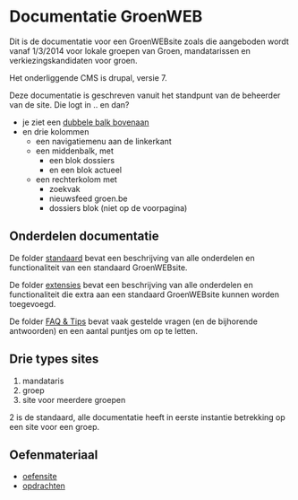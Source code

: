 Documentatie GroenWEB
=====================
Dit is de documentatie voor een GroenWEBsite zoals die aangeboden wordt vanaf 1/3/2014 voor lokale groepen van Groen, mandatarissen en verkiezingskandidaten voor groen.

Het onderliggende CMS is drupal, versie 7.

Deze documentatie is geschreven vanuit het standpunt van de beheerder van de site. Die logt in .. en dan? 

* je ziet een [dubbele balk bovenaan](standaard/beheerbalkbovenaan.md) 
* en drie kolommen
	* een navigatiemenu aan de linkerkant
	* een middenbalk, met
		* een blok dossiers
		* en een blok actueel
	* een rechterkolom met
		* zoekvak
		* nieuwsfeed groen.be
		* dossiers blok (niet op de voorpagina) 	

## Onderdelen documentatie

De folder [standaard](./standaard) bevat een beschrijving van alle onderdelen en functionaliteit van een standaard GroenWEBsite.

De folder [extensies](./extensies) bevat een beschrijving van alle onderdelen en functionaliteit die extra aan een standaard GroenWEBsite kunnen worden toegevoegd.

De folder [FAQ & Tips](faq_tips) bevat vaak gestelde vragen (en de bijhorende antwoorden) en een aantal puntjes om op te letten.


## Drie types sites 

1.  mandataris
2.  groep
3.  site voor meerdere groepen

2 is de standaard, alle documentatie heeft in eerste instantie betrekking op een site voor een groep. 


## Oefenmateriaal

* [oefensite](http://oefen3.groenweb.be)
* [opdrachten](./faq_tips/opdrachten.md)
